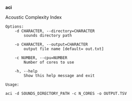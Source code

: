 **aci**

Acoustic Complexity Index

```
Options:
	-d CHARACTER, --directory=CHARACTER
		sounds directory path

	-o CHARACTER, --output=CHARACTER
		output file name [default= out.txt]

	-c NUMBER, --cpu=NUMBER
		Number of cores to use

	-h, --help
		Show this help message and exit
```

```
Usage:

aci -d SOUNDS_DIRECTORY_PATH -c N_CORES -o OUTPUT.TSV 
```

